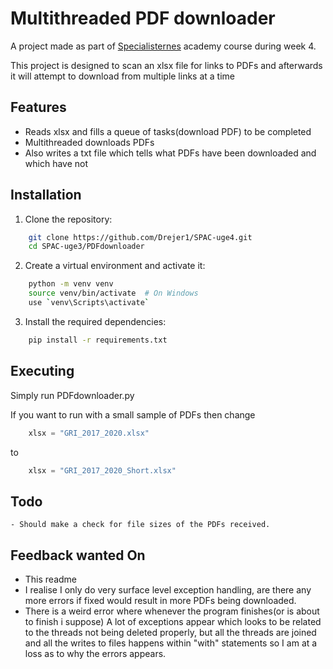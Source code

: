 
# Multithreaded PDF downloader

A project made as part of [Specialisternes](https://dk.specialisterne.com/) academy course during week 4.

This project is designed to scan an xlsx file for links to PDFs and afterwards it will attempt to download from multiple links at a time 





## Features


- Reads xlsx and fills a queue of tasks(download PDF) to be completed  
- Multithreaded downloads PDFs
- Also writes a txt file which tells what PDFs have been downloaded and which have not



## Installation

1. Clone the repository:
```bash
    git clone https://github.com/Drejer1/SPAC-uge4.git
    cd SPAC-uge3/PDFdownloader
```
2. Create a virtual environment and activate it:
```bash
    python -m venv venv 
    source venv/bin/activate  # On Windows 
    use `venv\Scripts\activate`
```
3. Install the required dependencies:
```bash
    pip install -r requirements.txt
```

## Executing
Simply run PDFdownloader.py 

If you want to run with a small sample of PDFs then change 
```python
    xlsx = "GRI_2017_2020.xlsx"
```
to
```python
    xlsx = "GRI_2017_2020_Short.xlsx"
``` 
## Todo 
    - Should make a check for file sizes of the PDFs received. 

## Feedback wanted On
- This readme
- I realise I only do very surface level exception handling, are there any more errors if fixed would result in more PDFs being downloaded.
- There is a weird error where whenever the program finishes(or is about to finish i suppose) A lot of exceptions appear which looks to be related to the threads not being deleted properly, but all the threads are joined and all the writes to files happens within "with" statements so I am at a loss as to why the errors appears.    